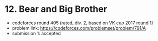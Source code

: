 # 12. Bear and Big Brother

* codeforces round 405 (rated, div. 2, based on VK cup 2017 round 1)
* problem link: https://codeforces.com/problemset/problem/791/A
* submission 1: accepted